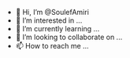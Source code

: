 - 👋 Hi, I’m @SoulefAmiri
- 👀 I’m interested in ...
- 🌱 I’m currently learning ...
- 💞️ I’m looking to collaborate on ...
- 📫 How to reach me ...

<!---
SoulefAmiri/SoulefAmiri is a ✨ special ✨ repository because its `README.md` (this file) appears on your GitHub profile.
You can click the Preview link to take a look at your changes.
--->
